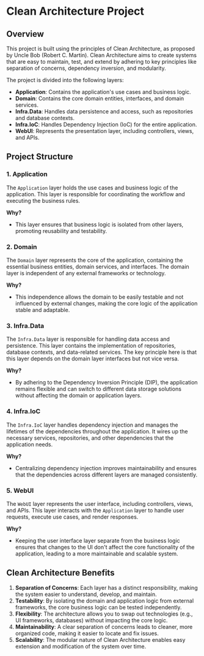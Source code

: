 # Clean Architecture Project

## Overview

This project is built using the principles of Clean Architecture, as proposed by Uncle Bob (Robert C. Martin). Clean Architecture aims to create systems that are easy to maintain, test, and extend by adhering to key principles like separation of concerns, dependency inversion, and modularity.

The project is divided into the following layers:

- **Application**: Contains the application's use cases and business logic.
- **Domain**: Contains the core domain entities, interfaces, and domain services.
- **Infra.Data**: Handles data persistence and access, such as repositories and database contexts.
- **Infra.IoC**: Handles Dependency Injection (IoC) for the entire application.
- **WebUI**: Represents the presentation layer, including controllers, views, and APIs.

## Project Structure

### 1. Application

The `Application` layer holds the use cases and business logic of the application. This layer is responsible for coordinating the workflow and executing the business rules.

**Why?**  
- This layer ensures that business logic is isolated from other layers, promoting reusability and testability.

### 2. Domain

The `Domain` layer represents the core of the application, containing the essential business entities, domain services, and interfaces. The domain layer is independent of any external frameworks or technology.

**Why?**  
- This independence allows the domain to be easily testable and not influenced by external changes, making the core logic of the application stable and adaptable.

### 3. Infra.Data

The `Infra.Data` layer is responsible for handling data access and persistence. This layer contains the implementation of repositories, database contexts, and data-related services. The key principle here is that this layer depends on the domain layer interfaces but not vice versa.

**Why?**  
- By adhering to the Dependency Inversion Principle (DIP), the application remains flexible and can switch to different data storage solutions without affecting the domain or application layers.

### 4. Infra.IoC

The `Infra.IoC` layer handles dependency injection and manages the lifetimes of the dependencies throughout the application. It wires up the necessary services, repositories, and other dependencies that the application needs.

**Why?**  
- Centralizing dependency injection improves maintainability and ensures that the dependencies across different layers are managed consistently.

### 5. WebUI

The `WebUI` layer represents the user interface, including controllers, views, and APIs. This layer interacts with the `Application` layer to handle user requests, execute use cases, and render responses.

**Why?**  
- Keeping the user interface layer separate from the business logic ensures that changes to the UI don't affect the core functionality of the application, leading to a more maintainable and scalable system.

## Clean Architecture Benefits

1. **Separation of Concerns**: Each layer has a distinct responsibility, making the system easier to understand, develop, and maintain.
2. **Testability**: By isolating the domain and application logic from external frameworks, the core business logic can be tested independently.
3. **Flexibility**: The architecture allows you to swap out technologies (e.g., UI frameworks, databases) without impacting the core logic.
4. **Maintainability**: A clear separation of concerns leads to cleaner, more organized code, making it easier to locate and fix issues.
5. **Scalability**: The modular nature of Clean Architecture enables easy extension and modification of the system over time.
